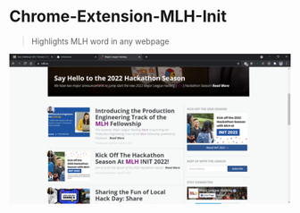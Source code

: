 # Chrome-Extension-MLH-Init
> Highlights MLH word in any webpage

![screenshot](https://github.com/AmitrajitDas/Chrome-Extension-MLH-Init/blob/main/screenshot.png)
